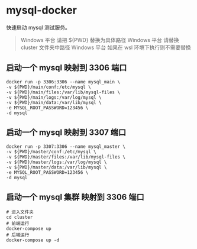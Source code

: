 ﻿# mysql-docker
快速启动 mysql 测试服务。

> Windows 平台 请把 ${PWD} 替换为具体路径
> Windows 平台 请替换 cluster 文件夹中路径
> Windows 平台 如果在 wsl 环境下执行则不需要替换

## 启动一个 mysql 映射到 3306 端口
```
docker run -p 3306:3306 --name mysql_main \
-v ${PWD}/main/conf:/etc/mysql \
-v ${PWD}/main/files:/var/lib/mysql-files \
-v ${PWD}/main/logs:/var/log/mysql \
-v ${PWD}/main/data:/var/lib/mysql \
-e MYSQL_ROOT_PASSWORD=123456 \
-d mysql
```

## 启动一个 mysql 映射到 3307 端口
```
docker run -p 3307:3306 --name mysql_master \
-v ${PWD}/master/conf:/etc/mysql \
-v ${PWD}/master/files:/var/lib/mysql-files \
-v ${PWD}/master/logs:/var/log/mysql \
-v ${PWD}/master/data:/var/lib/mysql \
-e MYSQL_ROOT_PASSWORD=123456 \
-d mysql
```


## 启动一个 mysql 集群 映射到 3306 端口
```
# 进入文件夹
cd cluster
# 前端运行
docker-compose up
# 后端运行
docker-compose up -d
```
